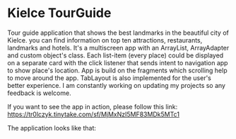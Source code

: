 Kielce TourGuide
===================================

Tour guide application that shows the best landmarks in the beautiful city of Kielce. you can find information on top ten attractions, restaurants, landmarks and hotels. It's a multiscreen app with an ArrayList, ArrayAdapter and custom object's class. Each list-item (every place) could be displayed on a separate card with the click listener that sends intent to navigation app to show place's location. App is build on the fragments which scrolling help to move around the app. TabLayout is also implemented for the user's better experience. I am constantly working on updating my projects so any feedback is welcome.

If you want to see the app in action, please follow this link: https://tr0lczyk.tinytake.com/sf/MjMxNzI5MF83MDk5MTc1

The application looks like that:





